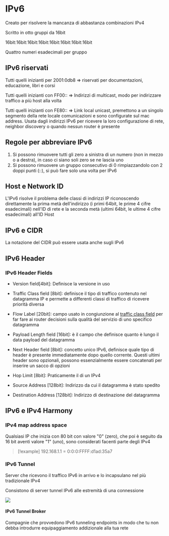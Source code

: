 # IPv6
Creato per risolvere la mancanza di abbastanza combinazioni IPv4

Scritto in otto gruppi da 16bit

16bit:16bit:16bit:16bit:16bit:16bit:16bit:16bit

Quattro numeri esadecimali per gruppo

## IPv6 riservati
Tutti quelli inizianti per 2001:0db8 => riservati per documentazioni, educazione, libri e corsi

Tutti quelli inizianti con FF00:: => Indirizzi di multicast, modo per indirizzare traffico a più host alla volta

Tutti quelli inizianti con FE80:: => Link local unicast, premettono a un singolo segmento della rete locale comunicazioni e sono configurate sul mac address. Usata dagli indirizzi IPv6 per ricevere la loro configurazione di rete, neighbor discovery o quando nessun router è presente

## Regole per abbreviare IPv6

1. Si possono rimuovere tutti gli zero a sinistra di un numero (non in mezzo o a destra), in caso ci siano soli zero se ne lascia uno
2. Si possono rimuovere un gruppo consecutivo di 0 rimpiazzandolo con 2 doppi punti (::), si può fare solo una volta per IPv6

## Host e Network ID 
L'IPv6 risolve il problema delle classi di indirizzi IP riconoscendo direttamente la prima metà dell'indirizzo (i primi 64bit, le prime 4 cifre esadecimali) nell'ID di rete e la seconda metà (ultimi 64bit, le ultime 4 cifre esadecimali) all'ID Host

## IPv6 e CIDR
La notazione del CIDR può essere usata anche sugli IPv6

## IPv6 Header 

### IPv6 Header Fields
- Version field[4bit]: Definisce la versione in uso

- Traffic Class field [8bit]: definisce il tipo di traffico contenuto nel datagramma IP e permette a differenti classi di traffico di ricevere priorità diversa

- Flow Label [20bit]: campo usato in congiunzione al <u>traffic class field</u> per far fare ai router decisioni sulla qualità del servizio di uno specifico datagramma

- Payload Length field [16bit]: è il campo che definisce quanto è lungo il data payload del datagramma

- Next Header field [8bit]: concetto unico IPv6, definisce quale tipo di header è presente immediatamente dopo quello corrente. Questi ultimi header sono opzionali, possono essenzialmente essere concatenati per inserire un sacco di opzioni

- Hop Limit [8bit]: Praticamente il [](Studio/It%20Support/Bits%20and%20Bytes%20of%20Networking/Network%20Layer.md#^2262cc%7CTTL) di un IPv4

- Source Address [128bit]: Indirizzo da cui il datagramma è stato spedito

- Destination Address [128bit]: Indirizzo di destinazione del datagramma


## IPv6 e IPv4 Harmony
### IPv4 map address space
Qualsiasi IP che inizia con 80 bit con valore "0" (zero), che poi è seguito da 16 bit aventi valore "1" (uno), sono considerati facenti parte degli IPv4

>[!example]
>192.168.1.1 = 0:0:0:FFFF:d1ad:35a7

### IPv6 Tunnel
Server che ricevono il traffico IPv6 in arrivo e lo incapsulano nel più tradizionale IPv4

Consistono di server tunnel IPv6 alle estremità di una connessione

![](https://i.imgur.com/1Yya6pK.jpg)


#### IPv6 Tunnel Broker
Compagnie che provvedono IPv6 tunneling endpoints in modo che tu non debba introdurre equipaggiamento addizionale alla tua rete